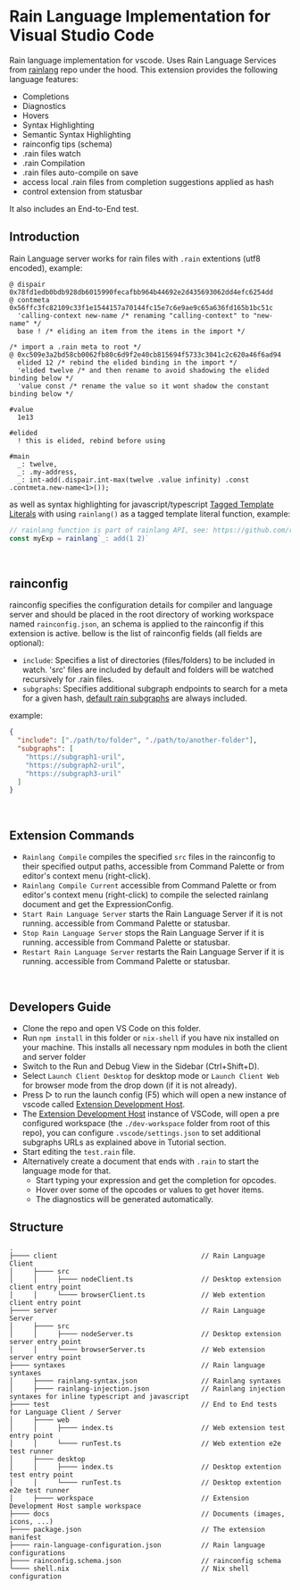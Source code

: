 # Rain Language Implementation for Visual Studio Code

Rain language implementation for vscode. Uses Rain Language Services from [rainlang](https://github.com/rainprotocol/rainlang) repo under the hood.
This extension provides the following language features:
- Completions
- Diagnostics
- Hovers
- Syntax Highlighting
- Semantic Syntax Highlighting
- rainconfig tips (schema)
- .rain files watch
- .rain Compilation
- .rain files auto-compile on save
- access local .rain files from completion suggestions applied as hash
- control extension from statusbar

It also includes an End-to-End test.
<br>

## Introduction
 
Rain Language server works for rain files with `.rain` extentions (utf8 encoded), example:
```rainlang
@ dispair   0x78fd1edb0bdb928db6015990fecafbb964b44692e2d435693062dd4efc6254dd
@ contmeta  0x56ffc3fc82109c33f1e1544157a70144fc15e7c6e9ae9c65a636fd165b1bc51c 
  'calling-context new-name /* renaming "calling-context" to "new-name" */
  base ! /* eliding an item from the items in the import */

/* import a .rain meta to root */
@ 0xc509e3a2bd58cb0062fb80c6d9f2e40cb815694f5733c3041c2c620a46f6ad94
  elided 12 /* rebind the elided binding in the import */
  'elided twelve /* and then rename to avoid shadowing the elided binding below */
  'value const /* rename the value so it wont shadow the constant binding below */

#value
  1e13

#elided
  ! this is elided, rebind before using

#main
  _: twelve,
  _: .my-address,
  _: int-add(.dispair.int-max(twelve .value infinity) .const .contmeta.new-name<1>());
```

as well as syntax highlighting for javascript/typescript [Tagged Template Literals](https://developer.mozilla.org/en-US/docs/Web/JavaScript/Reference/Template_literals#tagged_templates) with using `rainlang()` as a tagged template literal function, example:
```typescript
// rainlang function is part of rainlang API, see: https://github.com/rainprotocol/rainlang
const myExp = rainlang`_: add(1 2)`
```
<br>

## rainconfig
rainconfig specifies the configuration details for compiler and language server and should be placed in the root directory of working workspace named `rainconfig.json`, an schema is applied to the rainconfig if this extension is active. 
bellow is the list of rainconfig fields (all fields are optional):
- `include`: Specifies a list of directories (files/folders) to be included in watch. 'src' files are included by default and folders will be watched recursively for .rain files.
- `subgraphs`: Specifies additional subgraph endpoints to search for a meta for a given hash, [default rain subgraphs](https://github.com/rainprotocol/meta/blob/master/src/rainSubgraphs.ts) are always included.

example:
```json
{
  "include": ["./path/to/folder", "./path/to/another-folder"],
  "subgraphs": [
    "https://subgraph1-uril",
    "https://subgraph2-uril",
    "https://subgraph3-uril"
  ]
}
```
<br>

## Extension Commands
- `Rainlang Compile` compiles the specified `src` files in the rainconfig to their specified output paths, accessible from Command Palette or from editor's context menu (right-click).
- `Rainlang Compile Current` accessible from Command Palette or from editor's context menu (right-click) to compile the selected rainlang document and get the ExpressionConfig.
- `Start Rain Language Server` starts the Rain Language Server if it is not running. accessible from Command Palette or statusbar.
- `Stop Rain Language Server` stops the Rain Language Server if it is running. accessible from Command Palette or statusbar.
- `Restart Rain Language Server` restarts the Rain Language Server if it is running. accessible from Command Palette or statusbar.
<br>

## Developers Guide

- Clone the repo and open VS Code on this folder.
- Run `npm install` in this folder or `nix-shell` if you have nix installed on your machine. This installs all necessary npm modules in both the client and server folder
- Switch to the Run and Debug View in the Sidebar (Ctrl+Shift+D).
- Select `Launch Client Desktop` for desktop mode or `Launch Client Web` for browser mode from the drop down (if it is not already).
- Press ▷ to run the launch config (F5) which will open a new instance of vscode called [Extension Development Host](https://code.visualstudio.com/api/get-started/your-first-extension#:~:text=Then%2C%20inside%20the%20editor%2C%20press%20F5.%20This%20will%20compile%20and%20run%20the%20extension%20in%20a%20new%20Extension%20Development%20Host%20window.).
- The [Extension Development Host](https://code.visualstudio.com/api/get-started/your-first-extension#:~:text=Then%2C%20inside%20the%20editor%2C%20press%20F5.%20This%20will%20compile%20and%20run%20the%20extension%20in%20a%20new%20Extension%20Development%20Host%20window.) instance of VSCode, will open a pre configured workspace (the `./dev-workspace` folder from root of this repo), you can configure `.vscode/settings.json` to set additional subgraphs URLs as explained above in Tutorial section.
- Start editing the `test.rain` file.
- Alternatively create a document that ends with `.rain` to start the language mode for that.
  - Start typing your expression and get the completion for opcodes.
  - Hover over some of the opcodes or values to get hover items.
  - The diagnostics will be generated automatically.

## Structure
```
.
├──── client                                    // Rain Language Client
│     ├──── src
│     │     ├──── nodeClient.ts                 // Desktop extension client entry point
│     │     └──── browserClient.ts              // Web extention client entry point
├──── server                                    // Rain Language Server
│     ├──── src
│     │     ├──── nodeServer.ts                 // Desktop extension server entry point
│     │     └──── browserServer.ts              // Web extension server entry point
├──── syntaxes                                  // Rain language syntaxes
│     ├──── rainlang-syntax.json                // Rainlang syntaxes
│     ├──── rainlang-injection.json             // Rainlang injection syntaxes for inline typescript and javascript
├──── test                                      // End to End tests for Language Client / Server
│     ├──── web
│     │     ├──── index.ts                      // Web extension test entry point
│     │     └──── runTest.ts                    // Web extention e2e test runner
│     ├──── desktop
│     │     ├──── index.ts                      // Desktop extention test entry point
│     │     └──── runTest.ts                    // Desktop extention e2e test runner
│     ├──── workspace                           // Extension Development Host sample workspace
├──── docs                                      // Documents (images, icons, ...)
├──── package.json                              // The extension manifest
├──── rain-language-configuration.json          // Rain language configurations
├──── rainconfig.schema.json                    // rainconfig schema
└──── shell.nix                                 // Nix shell configuration
```
